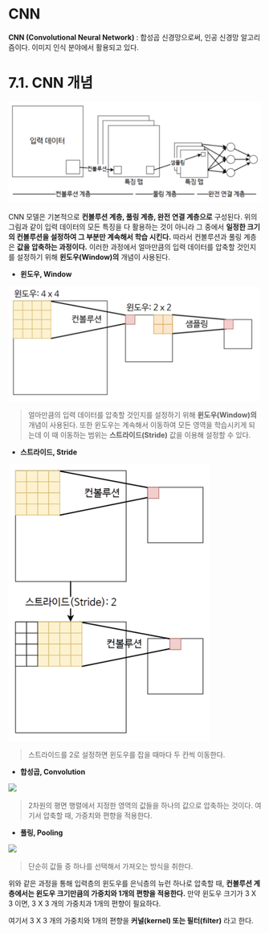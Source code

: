 # CNN

**CNN (Convolutional Neural Network)** : 합성곱 신경망으로써, 인공 신경망 알고리즘이다. 이미지 인식 분야에서 활용되고 있다.



# 7.1. CNN 개념

<img src="../capture/스크린샷 2019-07-24 오후 9.04.31.png">

CNN 모델은 기본적으로 **컨볼루션 계층, 풀링 계층, 완전 연결 계층으로** 구성된다. 위의 그림과 같이 입력 데이터의 모든 특징을 다 활용하는 것이 아니라 그 중에서 **일정한 크기의 컨볼루션을 설정하여 그 부분만 계속해서 학습 시킨다.** 따라서 컨볼루션과 풀링 계층은 **값을 압축하는 과정이다.** 이러한 과정에서 얼마만큼의 입력 데이터를 압축할 것인지를 설정하기 위해 **윈도우(Window)의** 개념이 사용된다.



* **윈도우, Window**

<img src="../capture/window.png" width=500>

> 얼마만큼의 입력 데이터를 압축할 것인지를 설정하기 위해 **윈도우(Window)의** 개념이 사용된다. 또한 윈도우는 계속해서 이동하여 모든 영역을 학습시키게 되는데 이 때 이동하는 범위는 **스트라이드(Stride)** 값을 이용해 설정할 수 있다.



* **스트라이드, Stride**

<img src="../capture/stride.png" width=400>

> 스트라이드를 2로 설정하면 윈도우를 잡을 때마다 두 칸씩 이동한다.



* **합성곱, Convolution**

<img src="http://deeplearning.stanford.edu/wiki/images/6/6c/Convolution_schematic.gif">

> 2차원의 평면 행렬에서 지정한 영역의 값들을 하나의 값으로 압축하는 것이다. 여기서 압축할 때, 가중치와 편향을 적용한다. 



* **풀링, Pooling**

<img src="https://taewanmerepo.github.io/2018/02/cnn/maxpulling.png">

> 단순히 값들 중 하나를 선택해서 가져오는 방식을 취한다.



위와 같은 과정을 통해 입력층의 윈도우를 은닉층의 뉴런 하나로 압축할 때, **컨볼루션 계층에서는 윈도우 크기만큼의 가중치와 1개의 편향을 적용한다.** 만약 윈도우 크기가 3 X 3 이면, 3 X 3 개의 가중치과 1개의 편향이 필요하다.

여기서 3 X 3 개의 가중치와 1개의 편향을 **커널(kernel) 또는 필터(filter)** 라고 한다.